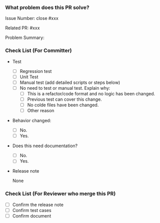 ### What problem does this PR solve?
<!--
You need to clearly describe your PR in this part:

1. What problem was fixed (it's best to include specific error reporting information). How it was fixed.
2. Which behaviors were modified. What was the previous behavior, what is it now, why was it modified, and what possible impacts might there be.
3. What features were added. Why this function was added.
4. Which codes were refactored and why this part of the code was refactored.
5. Which functions were optimized and what is the difference before and after the optimization.

The description of the PR needs to enable reviewers to quickly and clearly understand the logic of the code modification.
-->

<!--
If there are related issues, please fill in the issue number.
- If you want the issue to be closed after the PR is merged, please use "close #12345". Otherwise, use "ref #12345"
-->
Issue Number: close #xxx

<!--
If this PR is followup a preivous PR, for example, fix the bug that introduced by a related PR,
link the PR here
-->
Related PR: #xxx

Problem Summary:

### Check List (For Committer)

- Test <!-- At least one of them must be included. -->

    - [ ] Regression test
    - [ ] Unit Test
    - [ ] Manual test (add detailed scripts or steps below)
    - [ ] No need to test or manual test. Explain why:
        - [ ] This is a refactor/code format and no logic has been changed.
        - [ ] Previous test can cover this change.
        - [ ] No colde files have been changed.
        - [ ] Other reason <!-- Add your reason?  -->

- Behavior changed:

    - [ ] No.
    - [ ] Yes. <!-- Explain the behavior change -->

- Does this need documentation?

    - [ ] No.
    - [ ] Yes. <!-- Add document PR link here. eg: https://github.com/apache/doris-website/pull/1214 -->

- Release note

    <!-- bugfix, feat, behavior changed need a release note -->
    <!-- Add one line release note for this PR. -->
    None

### Check List (For Reviewer who merge this PR)

- [ ] Confirm the release note
- [ ] Confirm test cases
- [ ] Confirm document
